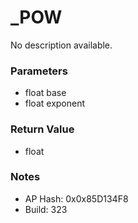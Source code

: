 # _POW

No description available.

### Parameters
* float base
* float exponent

### Return Value
* float

### Notes
* AP Hash: 0x0x85D134F8
* Build: 323

